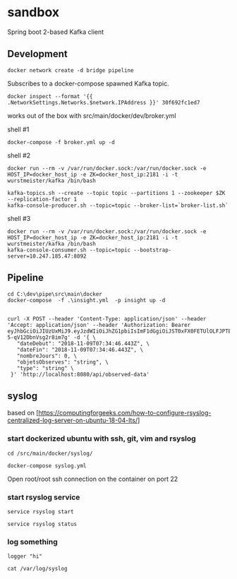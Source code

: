 # sandbox
Spring boot 2-based Kafka client
## Development

    docker network create -d bridge pipeline
    
Subscribes to a docker-compose spawned Kafka topic. 
    
    docker inspect --format '{{ .NetworkSettings.Networks.$network.IPAddress }}' 30f692fc1ed7

works out of the box with src/main/docker/dev/broker.yml

shell #1

    docker-compose -f broker.yml up -d
    
shell #2

    docker run --rm -v /var/run/docker.sock:/var/run/docker.sock -e HOST_IP=docker_host_ip -e ZK=docker_host_ip:2181 -i -t  wurstmeister/kafka /bin/bash

    kafka-topics.sh --create --topic topic --partitions 1 --zookeeper $ZK --replication-factor 1
    kafka-console-producer.sh --topic=topic --broker-list=`broker-list.sh`

shell #3

    docker run --rm -v /var/run/docker.sock:/var/run/docker.sock -e HOST_IP=docker_host_ip -e ZK=docker_host_ip:2181 -i -t  wurstmeister/kafka /bin/bash
    kafka-console-consumer.sh --topic=topic --bootstrap-server=10.247.185.47:8092

## Pipeline

    cd C:\dev\pipe\src\main\docker
    docker-compose  -f .\insight.yml  -p insight up -d


    curl -X POST --header 'Content-Type: application/json' --header 'Accept: application/json' --header 'Authorization: Bearer eyJhbGciOiJIUzUxMiJ9.eyJzdWIiOiJhZG1pbiIsImF1dGgiOiJST0xFX0FETUlOLFJPTEVfVVNFUiIsImV4cCI6MTU0MTc5MjEyOX0.zDIKMMm7aFkTVdgb_9pU6vOASRvWyLMlA83AByuo7yLiK0cZl8wQLrFh5ABIEcd1gu-5-qV12DbnVsg2r8im7g' -d '{ \ 
       "dateDebut": "2018-11-09T07:34:46.443Z", \ 
       "dateFin": "2018-11-09T07:34:46.443Z", \ 
       "nombreJours": 0, \ 
       "objetsObserves": "string", \ 
       "type": "string" \ 
     }' 'http://localhost:8080/api/observed-data'


## syslog 

based on [https://computingforgeeks.com/how-to-configure-rsyslog-centralized-log-server-on-ubuntu-18-04-lts/]
    
### start dockerized ubuntu with ssh, git, vim and rsyslog
    
    cd /src/main/docker/syslog/
    
    docker-compose syslog.yml
    
Open root/root ssh connection on the container on port 22

### start rsyslog service

    service rsyslog start
    
    service rsyslog status
    
### log something
    
    logger "hi"
    
    cat /var/log/syslog
